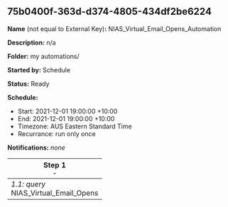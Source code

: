 ## 75b0400f-363d-d374-4805-434df2be6224

**Name** (not equal to External Key)**:** NIAS_Virtual_Email_Opens_Automation

**Description:** n/a

**Folder:** my automations/

**Started by:** Schedule

**Status:** Ready

**Schedule:**

* Start: 2021-12-01 19:00:00 +10:00
* End: 2021-12-01 19:00:00 +10:00
* Timezone: AUS Eastern Standard Time
* Recurrance: run only once

**Notifications:** _none_


| Step 1<br>_<small>-</small>_ |
| --- |
| _1.1: query_<br>NIAS_Virtual_Email_Opens |

